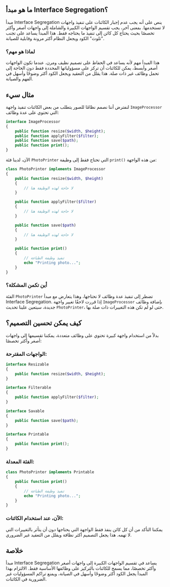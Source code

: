 ## ما هو مبدأ Interface Segregation؟

مبدأ Interface Segregation ينص على أنه يجب عدم إجبار الكائنات على تنفيذ واجهات لا تستخدمها. بمعنى آخر، يجب تقسيم الواجهات الكبيرة والشاملة إلى واجهات أصغر وأكثر تخصصًا بحيث يحتاج كل كائن إلى تنفيذ ما يحتاجه فقط. هذا المبدأ يساعد على تجنب "تلوث" الكود ويجعل النظام أكثر مرونة وقابلية للصيانة.

### لماذا هو مهم؟

هذا المبدأ مهم لأنه يساعد في الحفاظ على تصميم نظيف ومرن. عندما تكون الواجهات أصغر وأبسط، يمكن للكائنات أن تركز على مسؤولياتها المحددة فقط دون الحاجة إلى تحمل وظائف غير ذات صلة. هذا يقلل من التعقيد ويجعل الكود أكثر وضوحًا وأسهل في الفهم والصيانة.

## مثال سيء

لنفترض أننا نصمم نظامًا للصور يتطلب من بعض الكائنات تنفيذ واجهة `ImageProcessor` التي تحتوي على عدة وظائف:

```php
interface ImageProcessor
{
    public function resize($width, $height);
    public function applyFilter($filter);
    public function save($path);
    public function print();
}
```

الآن، لدينا فئة `PhotoPrinter` التي تحتاج فقط إلى وظيفة `print()` من هذه الواجهة:

```php
class PhotoPrinter implements ImageProcessor
{
    public function resize($width, $height)
    {
        // لا حاجة لهذه الوظيفة هنا
    }

    public function applyFilter($filter)
    {
        // لا حاجة لهذه الوظيفة هنا
    }

    public function save($path)
    {
        // لا حاجة لهذه الوظيفة هنا
    }

    public function print()
    {
        // تنفيذ وظيفة الطباعة
        echo "Printing photo...";
    }
}
```

### أين تكمن المشكلة؟

الفئة `PhotoPrinter` تضطر إلى تنفيذ عدة وظائف لا تحتاجها، وهذا يتعارض مع مبدأ Interface Segregation. إذا قررت لاحقًا تغيير واجهة `ImageProcessor` بإضافة وظائف جديدة، سيتعين علينا تحديث `PhotoPrinter`، حتى لو لم تكن هذه التغييرات ذات صلة بها.

## كيف يمكن تحسين التصميم؟

بدلاً من استخدام واجهة كبيرة تحتوي على وظائف متعددة، يمكننا تقسيمها إلى واجهات أصغر وأكثر تخصصًا:

### الواجهات المقترحة:

```php
interface Resizable
{
    public function resize($width, $height);
}

interface Filterable
{
    public function applyFilter($filter);
}

interface Savable
{
    public function save($path);
}

interface Printable
{
    public function print();
}
```

### الفئة المعدلة:

```php
class PhotoPrinter implements Printable
{
    public function print()
    {
        // تنفيذ وظيفة الطباعة
        echo "Printing photo...";
    }
}
```

### الآن، عند استخدام الكائنات:

يمكننا التأكد من أن كل كائن ينفذ فقط الواجهة التي يحتاجها دون أن يتأثر بالتغييرات التي لا تهمه. هذا يجعل التصميم أكثر نظافة ويقلل من التعقيد غير الضروري.

## خلاصة

مبدأ Interface Segregation يساعد في تقسيم الواجهات الكبيرة إلى واجهات أصغر وأكثر تخصصًا، مما يسمح للكائنات بالتركيز على وظائفها الأساسية فقط. الالتزام بهذا المبدأ يجعل الكود أكثر وضوحًا وأسهل في الصيانة، ويمنع تراكم المسؤوليات غير الضرورية في الكائنات.
